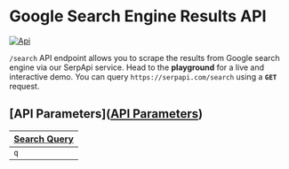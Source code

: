 # Google Search Engine Results API
[![Api](https://serpapi.com/status/google)](https://serpapi.com/status/google)

`/search` API endpoint allows you to scrape the results from Google search engine via our SerpApi service. Head to the **playground** for a live and interactive demo. You can query `https://serpapi.com/search` using a **`GET`** request.

## [API Parameters]([API Parameters](https://serpapi.com/search-api#api-parameters "API Parameters"))


| [Search Query](https://serpapi.com/search-api#api-parameters-search-query "Search Query") |
| :------------ |
| `q` | Required | Parameter defines the query you want to search. You can use anything that you would use in a regular Google search. e.g. inurl:, site:, intitle:. We also support advanced search query parameters such as as_dt and as_eq. See the full list of supported advanced search query parameters.|
